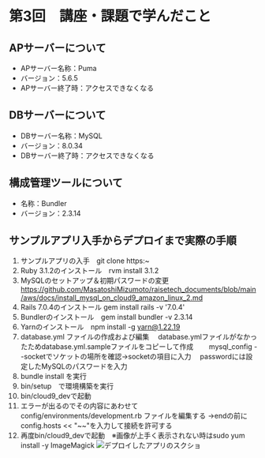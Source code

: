# 第3回　講座・課題で学んだこと

## APサーバーについて

- APサーバー名称：Puma
- バージョン：5.6.5
- APサーバー終了時：アクセスできなくなる

## DBサーバーについて

- DBサーバー名称：MySQL
- バージョン：8.0.34
- DBサーバー終了時：アクセスできなくなる

## 構成管理ツールについて

- 名称：Bundler
- バージョン：2.3.14

## サンプルアプリ入手からデプロイまで実際の手順

1. サンプルアプリの入手　git clone https:~
2. Ruby 3.1.2のインストール　rvm install 3.1.2
3. MySQLのセットアップ＆初期パスワードの変更　https://github.com/MasatoshiMizumoto/raisetech_documents/blob/main/aws/docs/install_mysql_on_cloud9_amazon_linux_2.md
4. Rails 7.0.4のインストール gem install rails -v '7.0.4'
5. Bundlerのインストール　gem install bundler -v 2.3.14
6. Yarnのインストール　npm install -g yarn@1.22.19
7. database.yml ファイルの作成および編集
　database.ymlファイルがなかったためdatabase.yml.sampleファイルをコピーして作成　
　mysql_config --socketでソケットの場所を確認→socketの項目に入力
　passwordには設定したMySQLのパスワードを入力
8. bundle install を実行
9. bin/setup　で環境構築を実行
10. bin/cloud9_devで起動
11. エラーが出るのでその内容にあわせてconfig/environments/development.rb ファイルを編集する
    →endの前にconfig.hosts << "~~"を入力して接続を許可する
12. 再度bin/cloud9_devで起動　※画像が上手く表示されない時はsudo yum install  -y  ImageMagick
![デプロイしたアプリのスクショ](./20230823-RaiseTech-task/サンプルアプリデプロイ.png)
